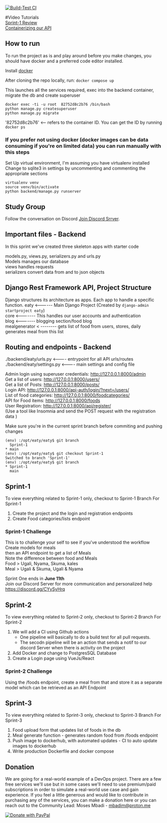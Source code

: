 [![Build-Test CI](https://github.com/Code-AfterWork/eaty/actions/workflows/build_test.yml/badge.svg)](https://github.com/Code-AfterWork/eaty/actions/workflows/build_test.yml)

#Video Tutorials <br>
[Sprint-1 Review](https://www.youtube.com/watch?v=rFlxb11Zf5Y&t=405s)<br>
[Containerizing our API](https://www.youtube.com/watch?v=txr1_Eme6nM)

## How to run
To run the project as is and play around before you make changes, you should have docker and a preferred code editor installed.

Install [docker](https://medium.com/@mosesmbadi/what-is-devops-part-2-containerization-8b8b65cf8f96)

After cloning the repo locally, run:
``docker compose up`` <br>

This launches all the services required, exec into the backend container, migrate the db and create superuser

```
docker exec -ti -u root  82752d8c2b76 /bin/bash
python manage.py createsuperuser
python manage.py migrate
```

'82752d8c2b76' <-- refers to the container ID. You can get the ID by running 
``docker ps``

### If you prefer not using docker (docker images can be data consuming if you're on limited data) you can run manually with this steps
Set Up virtual environment, I'm assuming you have virtualenv installed
Change to sqlite3 in settings by uncommenting and commenting the appropriate sections
```
virtualenv venv
source venv/bin/activate
python backend/manage.py runserver
```


## Study Group
Follow the conversation on Discord [Join Discord Srrver](https://discord.gg/T24PXQS9).


## Important files - Backend
In this sprint we've created three skeleton apps with starter code

models.py, views.py, serializers.py and urls.py <br>
Models manages our database <br>
views handles requests <br>
serializers convert data from and to json objects <br>



## Django Rest Framework API, Project Structure
Django structures its architecture as apps. Each app to handle a specific function.
eaty <------ Main Django Project (Created by ``django-admin startproject eaty``)<br>
core <------- This handles our user accounts and authentication<br>
blog <------- blogging section/food blog<br>
mealgenerator < -------- gets list of food from users, stores, daily generates meal from this list

## Routing and endpoints - Backend
./backend/eaty/urls.py <---- entrypoint for all API urls/routes<br>
./backend/eaty/settings.py <---- main settings and config file <br>

Admin login using superuser credentials: http://127.0.0.1:8000/admin <br>
Get a list of users: http://127.0.0.1:8000/users/ <br>
Get a list of Posts: http://127.0.0.1:8000/posts/ <br>
Login API: http://127.0.0.1:8000/api-auth/login/?next=/users/ <br>
List of food categories: http://127.0.0.1:8000/foodcategories/ <br>
API for Food items: http://127.0.0.1:8000/foods <br>
User Registration: http://127.0.0.1:8000/api/register/ <br>
(Use a tool like Insomnia and send the POST request with the registration data ) 


 
Make sure you're in the current sprint branch before commiting and pushing changes
```
(env) :/opt/eaty/eaty$ git branch
  Sprint-1
* main
(env) :/opt/eaty/eaty$ git checkout Sprint-1
Switched to branch 'Sprint-1'
(env) :/opt/eaty/eaty$ git branch
* Sprint-1
  main
```

## Sprint-1
To view everything related to Sprint-1 only, checkout to Sprint-1 Branch
For Sprint-1
1. Create the project and the login and registration endpoints
2. Create Food categories/lists endpoint


### Sprint-1 Challenge
This is to challenge your self to see if you've understood the workflow <br>
Create models for meals <br>
then an API endpoint to get a list of Meals <br>
Note the difference between food and Meals <br>
Food > Ugali, Nyama, Skuma, kales <br>
Meal > Ugali & Skuma, Ugali & Nyama <br>

Sprint One ends in **June 11th** <br>
Join our Discord Server for more communication and personalized help <br>
https://discord.gg/CYySyHrq


## Sprint-2
To view everything related to Sprint-2 only, checkout to Sprint-2 Branch
For Sprint-2 
 1. We will add a CI using Github actions
    -  One pipeline will basically to do a build test for all pull requests.
    - The secodn pipeline will be an action that sends a notif to our discord   Server when there is activity on the project
 2. Add Docker and change to PostgresSQL Database
 3. Create a Login page using VueJs/React

 ### Sprint-2 Challenge
Using the /foods endpoint, create a meal from that and store it as a separate model which can be retrieved as an API Endpoint

 ## Sprint-3
To view everything related to Sprint-3 only, checkout to Sprint-3 Branch
For Sprint-3
 1. Food upload form that updates list of foods in the db
 2. Meal generate function - generates random food from /foods endpoint
 3. Push image to dockerhub, with automated updates
            - CI to auto update images to dockerhub
 4. Write production Dockerfile and docker compose        




## Donation
We are going for a real-world example of a DevOps project. There are a few free services we'll use but in some cases we'll need to use premium/paid subscriptions in order to simulate a real-world use case and gain experience. If you feel a little generous and would like to contribute in purchasing any of the services, you can make a donation here or you can reach out to the Community Lead: Moses Mbadi - mbadim@proton.me

[![Donate with PayPal](https://www.paypalobjects.com/en_US/i/btn/btn_donateCC_LG.gif)](https://www.paypal.com/cgi-bin/webscr?cmd=_s-xclick&hosted_button_id=45A3RRNJMNAGQ)




